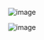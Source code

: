 ![image](https://github.com/user-attachments/assets/376fba6a-b9ac-46c8-9a7d-f7cf52df2130)

![image](https://github.com/user-attachments/assets/84ad704a-55d3-4634-8de3-1d54c4f81b09)

